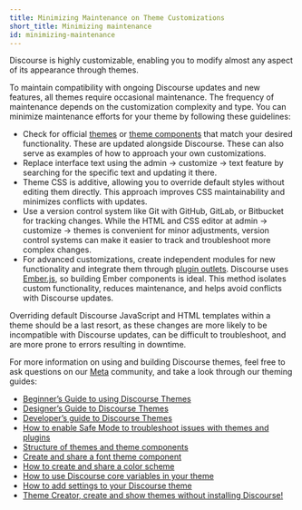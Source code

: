 ```yaml
---
title: Minimizing Maintenance on Theme Customizations
short_title: Minimizing maintenance
id: minimizing-maintenance
---
```


Discourse is highly customizable, enabling you to modify almost any aspect of its appearance through themes.

To maintain compatibility with ongoing Discourse updates and new features, all themes require occasional maintenance. The frequency of maintenance depends on the customization complexity and type. You can minimize maintenance efforts for your theme by following these guidelines:

- Check for official [themes](https://meta.discourse.org/tags/c/theme/61/none/official) or [theme components](https://meta.discourse.org/tags/c/theme-component/120/none/official) that match your desired functionality. These are updated alongside Discourse. These can also serve as examples of how to approach your own customizations.
- Replace interface text using the admin → customize → text feature by searching for the specific text and updating it there.
- Theme CSS is additive, allowing you to override default styles without editing them directly. This approach improves CSS maintainability and minimizes conflicts with updates.
- Use a version control system like Git with GitHub, GitLab, or Bitbucket for tracking changes. While the HTML and CSS editor at admin → customize → themes is convenient for minor adjustments, version control systems can make it easier to track and troubleshoot more complex changes.
- For advanced customizations, create independent modules for new functionality and integrate them through [plugin outlets](https://meta.discourse.org/t/using-plugin-outlet-connectors-from-a-theme-or-plugin/32727). Discourse uses [Ember.js](https://meta.discourse.org/t/using-plugin-outlet-connectors-from-a-theme-or-plugin/32727), so building Ember components is ideal. This method isolates custom functionality, reduces maintenance, and helps avoid conflicts with Discourse updates.

Overriding default Discourse JavaScript and HTML templates within a theme should be a last resort, as these changes are more likely to be incompatible with Discourse updates, can be difficult to troubleshoot, and are more prone to errors resulting in downtime.

For more information on using and building Discourse themes, feel free to ask questions on our [Meta](https://meta.discourse.org/) community, and take a look through our theming guides:

- [Beginner’s Guide to using Discourse Themes](https://meta.discourse.org/t/beginners-guide-to-using-discourse-themes/91966/1)
- [Designer’s Guide to Discourse Themes](https://meta.discourse.org/t/designers-guide-to-discourse-themes/152002)
- [Developer’s guide to Discourse Themes](https://meta.discourse.org/t/developer-s-guide-to-discourse-themes/93648)
- [How to enable Safe Mode to troubleshoot issues with themes and plugins](https://meta.discourse.org/t/how-to-use-discourse-safe-mode/53504)
- [Structure of themes and theme components](https://meta.discourse.org/t/how-to-develop-custom-themes/60848)
- [Create and share a font theme component](https://meta.discourse.org/t/create-and-share-a-font-theme-component/62462)
- [How to create and share a color scheme](https://meta.discourse.org/t/how-to-create-and-share-a-color-scheme/61196)
- [How to use Discourse core variables in your theme](https://meta.discourse.org/t/how-to-use-discourse-core-variables-in-your-theme/77551)
- [How to add settings to your Discourse theme](https://meta.discourse.org/t/how-to-add-settings-to-your-discourse-theme/82557)
- [Theme Creator, create and show themes without installing Discourse!](https://meta.discourse.org/t/theme-creator-create-and-show-themes-without-installing-discourse/84942)
